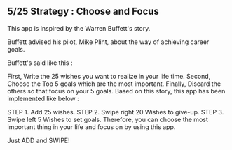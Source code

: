 
## 5/25 Strategy : Choose and Focus

This app is inspired by the Warren Buffett's story.

Buffett advised his pilot, Mike Plint, about the way of achieving career goals.

Buffett's said like this :

First, Write the 25 wishes you want to realize in your life time. 
Second, Choose the Top 5 goals which are the most important. 
Finally, Discard the others so that focus on your 5 goals.
Based on this story, this app has been implemented like below :

STEP 1. Add 25 wishes. 
STEP 2. Swipe right 20 Wishes to give-up.
STEP 3. Swipe left 5 Wishes to set goals.
Therefore, you can choose the most important thing in your life and focus on by using this app.

Just ADD and SWIPE!
